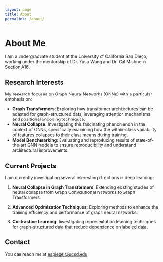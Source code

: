 ```yaml
---
layout: page
title: About
permalink: /about/
---
```


# About Me

I am a undergraduate student at the University of California San Diego, working under the mentorship of Dr. Yusu Wang and Dr. Gal Mishne in Section A16.

## Research Interests

My research focuses on Graph Neural Networks (GNNs) with a particular emphasis on:

- **Graph Transformers**: Exploring how transformer architectures can be adapted for graph-structured data, leveraging attention mechanisms and positional encoding techniques.
- **Neural Collapse**: Investigating this fascinating phenomenon in the context of GNNs, specifically examining how the within-class variability of features collapses to their class means during training.
- **Model Benchmarking**: Evaluating and reproducing results of state-of-the-art GNN models to ensure reproducibility and understand architectural improvements.

## Current Projects

I am currently investigating several interesting directions in deep learning:

1. **Neural Collapse in Graph Transformers**: Extending existing studies of neural collapse from Graph Convolutional Networks to Graph Transformers.

2. **Advanced Optimization Techniques**: Exploring methods to enhance the training efficiency and performance of graph neural networks.

3. **Contrastive Learning**: Investigating representation learning techniques for graph-structured data that reduce dependence on labeled data.

## Contact

You can reach me at [espiegel@ucsd.edu](mailto:espiegel@ucsd.edu)